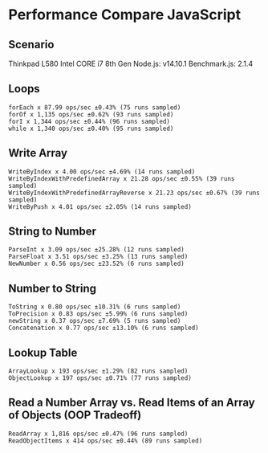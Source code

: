 # Performance Compare JavaScript
## Scenario
Thinkpad L580
Intel CORE i7 8th Gen
Node.js: v14.10.1
Benchmark.js: 2.1.4 
## Loops
```
forEach x 87.99 ops/sec ±0.43% (75 runs sampled)
forOf x 1,135 ops/sec ±0.62% (93 runs sampled)
forI x 1,344 ops/sec ±0.44% (96 runs sampled)
while x 1,340 ops/sec ±0.40% (95 runs sampled)
```
## Write Array
```
WriteByIndex x 4.00 ops/sec ±4.69% (14 runs sampled)
WriteByIndexWithPredefinedArray x 21.28 ops/sec ±0.55% (39 runs sampled)
WriteByIndexWithPredefinedArrayReverse x 21.23 ops/sec ±0.67% (39 runs sampled)
WriteByPush x 4.01 ops/sec ±2.05% (14 runs sampled)
```
## String to Number
```
ParseInt x 3.09 ops/sec ±25.28% (12 runs sampled)
ParseFloat x 3.51 ops/sec ±3.25% (13 runs sampled)
NewNumber x 0.56 ops/sec ±23.52% (6 runs sampled)
```
## Number to String
```
ToString x 0.80 ops/sec ±10.31% (6 runs sampled)
ToPrecision x 0.83 ops/sec ±5.99% (6 runs sampled)
newString x 0.37 ops/sec ±7.69% (5 runs sampled)
Concatenation x 0.77 ops/sec ±13.10% (6 runs sampled)
```
## Lookup Table
```
ArrayLookup x 193 ops/sec ±1.29% (82 runs sampled)
ObjectLookup x 197 ops/sec ±0.71% (77 runs sampled)
```
## Read a Number Array vs. Read Items of an Array of Objects (OOP Tradeoff)
```
ReadArray x 1,816 ops/sec ±0.47% (96 runs sampled)
ReadObjectItems x 414 ops/sec ±0.44% (89 runs sampled)
```
